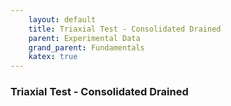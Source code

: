 ```yaml
---
    layout: default
    title: Triaxial Test - Consolidated Drained
    parent: Experimental Data
    grand_parent: Fundamentals
    katex: true
---
```

### Triaxial Test - Consolidated Drained